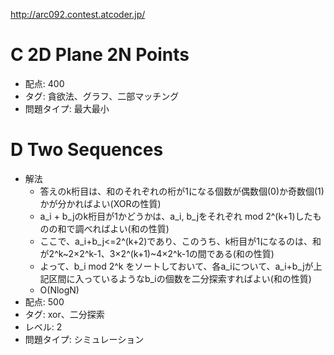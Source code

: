 http://arc092.contest.atcoder.jp/

# C 2D Plane 2N Points

- 配点: 400
- タグ: 貪欲法、グラフ、二部マッチング
- 問題タイプ: 最大最小

# D Two Sequences

- 解法
    - 答えのk桁目は、和のそれぞれの桁が1になる個数が偶数個(0)か奇数個(1)かが分かればよい(XORの性質)
    - a_i + b_jのk桁目が1かどうかは、a_i, b_jをそれぞれ mod 2^(k+1)したものの和で調べればよい(和の性質)
    - ここで、a_i+b_j<=2^(k+2)であり、このうち、k桁目が1になるのは、和が2^k~2×2^k-1、3×2^(k+1)~4×2^k-1の間である(和の性質)
    - よって、b_i mod 2^k をソートしておいて、各a_iについて、a_i+b_jが上記区間に入っているようなb_iの個数を二分探索すればよい(和の性質)
    - O(NlogN)
- 配点: 500
- タグ: xor、二分探索
- レベル: 2
- 問題タイプ: シミュレーション
